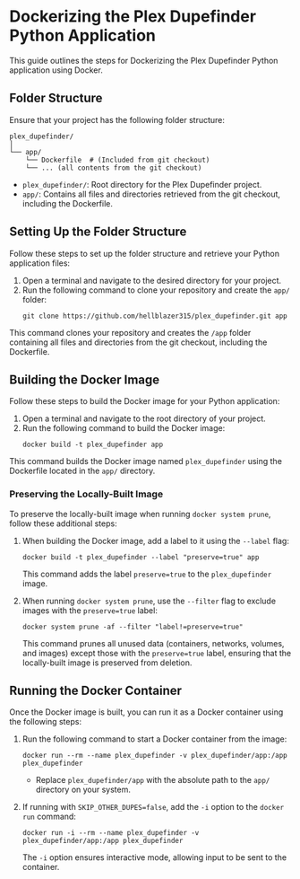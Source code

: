 # Dockerizing the Plex Dupefinder Python Application

This guide outlines the steps for Dockerizing the Plex Dupefinder Python application using Docker.

## Folder Structure

Ensure that your project has the following folder structure:

```
plex_dupefinder/
│
└── app/
    └── Dockerfile  # (Included from git checkout)
    └── ... (all contents from the git checkout)
```

- `plex_dupefinder/`: Root directory for the Plex Dupefinder project.
- `app/`: Contains all files and directories retrieved from the git checkout, including the Dockerfile.

## Setting Up the Folder Structure

Follow these steps to set up the folder structure and retrieve your Python application files:

1. Open a terminal and navigate to the desired directory for your project.
2. Run the following command to clone your repository and create the `app/` folder:
   ```
   git clone https://github.com/hellblazer315/plex_dupefinder.git app
   ```

This command clones your repository and creates the `/app` folder containing all files and directories from the git checkout, including the Dockerfile.

## Building the Docker Image

Follow these steps to build the Docker image for your Python application:

1. Open a terminal and navigate to the root directory of your project.
2. Run the following command to build the Docker image:
   ```
   docker build -t plex_dupefinder app
   ```

This command builds the Docker image named `plex_dupefinder` using the Dockerfile located in the `app/` directory.

### Preserving the Locally-Built Image

To preserve the locally-built image when running `docker system prune`, follow these additional steps:

1. When building the Docker image, add a label to it using the `--label` flag:
   ```
   docker build -t plex_dupefinder --label "preserve=true" app
   ```

   This command adds the label `preserve=true` to the `plex_dupefinder` image.

2. When running `docker system prune`, use the `--filter` flag to exclude images with the `preserve=true` label:
   ```
   docker system prune -af --filter "label!=preserve=true"
   ```

   This command prunes all unused data (containers, networks, volumes, and images) except those with the `preserve=true` label, ensuring that the locally-built image is preserved from deletion.

## Running the Docker Container

Once the Docker image is built, you can run it as a Docker container using the following steps:

1. Run the following command to start a Docker container from the image:
   ```
   docker run --rm --name plex_dupefinder -v plex_dupefinder/app:/app plex_dupefinder
   ```

   - Replace `plex_dupefinder/app` with the absolute path to the `app/` directory on your system.

2. If running with `SKIP_OTHER_DUPES=false`, add the `-i` option to the `docker run` command:
   ```
   docker run -i --rm --name plex_dupefinder -v plex_dupefinder/app:/app plex_dupefinder
   ```

   The `-i` option ensures interactive mode, allowing input to be sent to the container.
